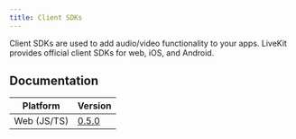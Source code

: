 ```yaml
---
title: Client SDKs
---
```


Client SDKs are used to add audio/video functionality to your apps. LiveKit provides official client SDKs for web, iOS, and Android.

## Documentation

| Platform    | Version                                        |
| ----------- | ---------------------------------------------- |
| Web (JS/TS) | [0.5.0](https://docs.livekit.io/client-sdk-js) |
